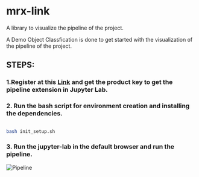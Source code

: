 # mrx-link

A library to visualize the pipeline of the project.

A Demo Object Classfication is done to get started with the visualization of the pipeline of the project.


## STEPS:
### 1.Register at this [Link](https://link.makinarocks.ai/) and get the product key to get the pipeline extension in Jupyter Lab.


### 2. Run the bash script for environment creation and installing the dependencies.
```bash

bash init_setup.sh
```

### 3. Run the jupyter-lab in the default browser and run the pipeline.


![Pipeline](https://github.com/Muhammad-Zeerak-Khan/mrx-link/assets/79400407/dd0aa1d1-3821-4be0-b095-716dc6b8dedc)
